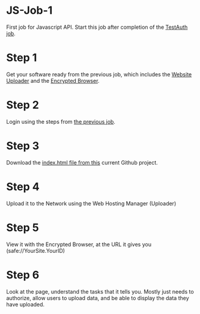 # JS-Job-1
First job for Javascript API. Start this job after completion of the <a href="https://github.com/PuchongOffice/TestAuth" target="_blank">TestAuth job</a>.

# Step 1

Get your software ready from the previous job, which includes the <a href="https://github.com/maidsafe/safe_examples/releases" taget="_blank">Website Uploader</a> and the <a href="https://github.com/maidsafe/safe_browser/releases" target="_blank">Encrypted Browser</a>. 

# Step 2

Login using the steps from <a href="https://github.com/PuchongOffice/TestAuth" target="_blank">the previous job</a>. 

# Step 3

Download the <a href="https://github.com/willgallo3/JS-Job-1/blob/master/index.html" target="_blank">index.html file from this</a> current Github project. 

# Step 4

Upload it to the Network using the Web Hosting Manager (Uploader)

# Step 5

View it with the Encrypted Browser, at the URL it gives you (safe://YourSite.YourID)

# Step 6

Look at the page, understand the tasks that it tells you. Mostly just needs to authorize, allow users to upload data, and be able to display the data they have uploaded.

